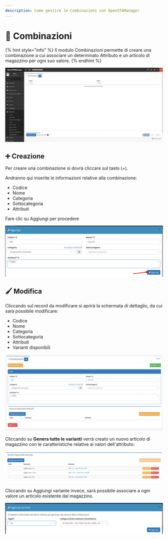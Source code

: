 ```yaml
---
description: Come gestire le Combinazioni con OpenSTAManager
---
```


# 🔳 Combinazioni

{% hint style="info" %}
Il modulo Combinazioni permette di creare una combinazione a cui associare un determinato Attributo e un articolo di magazzino per ogni suo valore.
{% endhint %}

![](<../../../.gitbook/assets/image (365).png>)

## ➕ Creazione

Per creare una combinazione si dovrà cliccare sul tasto (+).

Andranno qui inserite le informazioni relative alla combinazione:

* Codice
* Nome
* Categoria
* Sottocategoria
* Attributi

Fare clic su Aggiungi per procedere

![](<../../../.gitbook/assets/image (434).png>)

## 🖌️ Modifica

Cliccando sul record da modificare si aprirà la schermata di dettaglio, da cui sarà possibile modificare:

* Codice
* Nome
* Categoria
* Sottocategoria
* Attributi
* Varianti disponibili

![](<../../../.gitbook/assets/image (613).png>)

Cliccando su **Genera tutte le varianti** verrà creato un nuovo articolo di magazzino con le caratteristiche relative ai valori dell'attributo:

![](<../../../.gitbook/assets/image (520).png>)

Cliccando su Aggiungi variante invece, sarà possibile associare a ogni valore un articolo esistente dal magazzino.

![](<../../../.gitbook/assets/image (366).png>)
